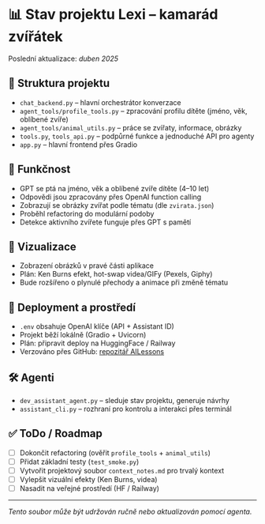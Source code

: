 # 📊 Stav projektu Lexi – kamarád zvířátek

Poslední aktualizace: *duben 2025*

## 🧱 Struktura projektu

- `chat_backend.py` – hlavní orchestrátor konverzace
- `agent_tools/profile_tools.py` – zpracování profilu dítěte (jméno, věk, oblíbené zvíře)
- `agent_tools/animal_utils.py` – práce se zvířaty, informace, obrázky
- `tools.py`, `tools_api.py` – podpůrné funkce a jednoduché API pro agenty
- `app.py` – hlavní frontend přes Gradio

## 🧠 Funkčnost

- GPT se ptá na jméno, věk a oblíbené zvíře dítěte (4–10 let)
- Odpovědi jsou zpracovány přes OpenAI function calling
- Zobrazují se obrázky zvířat podle tématu (dle `zvirata.json`)
- Proběhl refactoring do modulární podoby
- Detekce aktivního zvířete funguje přes GPT s pamětí

## 🎨 Vizualizace

- Zobrazení obrázků v pravé části aplikace
- Plán: Ken Burns efekt, hot-swap videa/GIFy (Pexels, Giphy)
- Bude rozšířeno o plynulé přechody a animace při změně tématu

## 🚀 Deployment a prostředí

- `.env` obsahuje OpenAI klíče (API + Assistant ID)
- Projekt běží lokálně (Gradio + Uvicorn)
- Plán: připravit deploy na HuggingFace / Railway
- Verzováno přes GitHub: [repozitář AILessons](https://github.com/Casual159/AILessons)

## 🛠 Agenti

- `dev_assistant_agent.py` – sleduje stav projektu, generuje návrhy
- `assistant_cli.py` – rozhraní pro kontrolu a interakci přes terminál

## ✅ ToDo / Roadmap

- [ ] Dokončit refactoring (ověřit `profile_tools` + `animal_utils`)
- [ ] Přidat základní testy (`test_smoke.py`)
- [ ] Vytvořit projektový soubor `context_notes.md` pro trvalý kontext
- [ ] Vylepšit vizuální efekty (Ken Burns, videa)
- [ ] Nasadit na veřejné prostředí (HF / Railway)

---
*Tento soubor může být udržován ručně nebo aktualizován pomocí agenta.*
